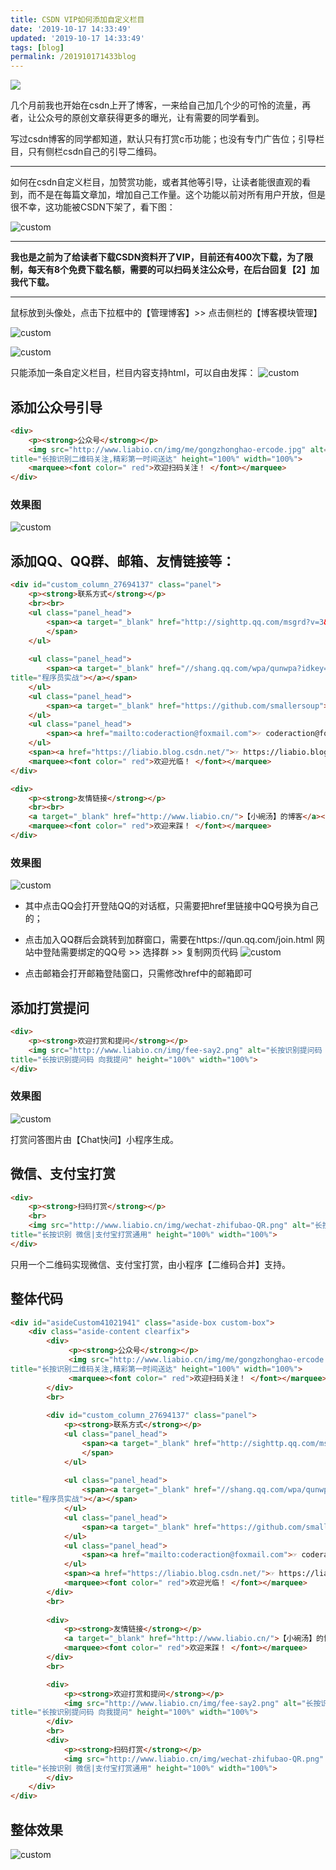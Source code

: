 ```yaml
---
title: CSDN VIP如何添加自定义栏目
date: '2019-10-17 14:33:49'
updated: '2019-10-17 14:33:49'
tags: [blog]
permalink: /201910171433blog
---
```

![](https://img.hacpai.com/bing/20180806.jpg?imageView2/1/w/960/h/540/interlace/1/q/100)

几个月前我也开始在csdn上开了博客，一来给自己加几个少的可怜的流量，再者，让公众号的原创文章获得更多的曝光，让有需要的同学看到。

写过csdn博客的同学都知道，默认只有打赏c币功能；也没有专门广告位；引导栏目，只有侧栏csdn自己的引导二维码。

----

如何在csdn自定义栏目，加赞赏功能，或者其他等引导，让读者能很直观的看到，而不是在每篇文章加，增加自己工作量。这个功能以前对所有用户开放，但是很不幸，这功能被CSDN下架了，看下图：

![custom](https://cdn.jsdelivr.net/gh/smallersoup/jsDelivr-cdn@main/blog/article/csdnimg/2019101523524513.png)

----

**我也是之前为了给读者下载CSDN资料开了VIP，目前还有400次下载，为了限制，每天有8个免费下载名额，需要的可以扫码关注公众号，在后台回复【2】加我代下载。**

----

鼠标放到头像处，点击下拉框中的【管理博客】>> 点击侧栏的【博客模块管理】

![custom](https://cdn.jsdelivr.net/gh/smallersoup/jsDelivr-cdn@main/blog/article/csdnimg/20191015235245852.png)

![custom](https://cdn.jsdelivr.net/gh/smallersoup/jsDelivr-cdn@main/blog/article/csdnimg/20191015235246987.png)

只能添加一条自定义栏目，栏目内容支持html，可以自由发挥：
![custom](https://cdn.jsdelivr.net/gh/smallersoup/jsDelivr-cdn@main/blog/article/csdnimg/20191015235248215.png)

## 添加公众号引导
```html
<div>
    <p><strong>公众号</strong></p>
    <img src="http://www.liabio.cn/img/me/gongzhonghao-ercode.jpg" alt="长按识别二维码关注,精彩第一时间送达" ---
title="长按识别二维码关注,精彩第一时间送达" height="100%" width="100%">
    <marquee><font color=" red">欢迎扫码关注！ </font></marquee>
</div>
```
### 效果图
![custom](https://cdn.jsdelivr.net/gh/smallersoup/jsDelivr-cdn@main/blog/article/csdnimg/20191015235249267.png)

## 添加QQ、QQ群、邮箱、友情链接等：
```html
<div id="custom_column_27694137" class="panel">
    <p><strong>联系方式</strong></p>
    <br><br>
    <ul class="panel_head">
        <span><a target="_blank" href="http://sighttp.qq.com/msgrd?v=3&uin=1939137617&site=&menu=yes">☞ 本人QQ: 1939137617</a>
        </span>
    </ul>
    
    <ul class="panel_head">
        <span><a target="_blank" href="//shang.qq.com/wpa/qunwpa?idkey=1a08adf5d7f9d49a2a83bb0d3b4acf0e94554895e12dc657ecfb88d706d82673"><img border="0" src="//pub.idqqimg.com/wpa/images/group.png" alt="程序员实战" ---
title="程序员实战"></a></span>
    </ul>
    <ul class="panel_head">
        <span><a target="_blank" href="https://github.com/smallersoup">☞ github.com/smallersoup</a></span>
    </ul>
    <ul class="panel_head">
        <span><a href="mailto:coderaction@foxmail.com">☞ coderaction@foxmail.com</a></span>
    </ul>
    <span><a href="https://liabio.blog.csdn.net/">☞ https://liabio.blog.csdn.net/</a></span>
    <marquee><font color=" red">欢迎光临！ </font></marquee>
</div>

<div>
    <p><strong>友情链接</strong></p>
    <br><br>
    <a target="_blank" href="http://www.liabio.cn/">【小碗汤】的博客</a><br><br>
    <marquee><font color=" red">欢迎来踩！ </font></marquee>
</div>
```
### 效果图
![custom](https://cdn.jsdelivr.net/gh/smallersoup/jsDelivr-cdn@main/blog/article/csdnimg/20191015235249524.png)

* 其中点击QQ会打开登陆QQ的对话框，只需要把href里链接中QQ号换为自己的；

* 点击加入QQ群后会跳转到加群窗口，需要在https://qun.qq.com/join.html 网站中登陆需要绑定的QQ号 >> 选择群 >> 复制网页代码
![custom](https://cdn.jsdelivr.net/gh/smallersoup/jsDelivr-cdn@main/blog/article/csdnimg/20191015235250148.png)

* 点击邮箱会打开邮箱登陆窗口，只需修改href中的邮箱即可

## 添加打赏提问
```html
<div>
    <p><strong>欢迎打赏和提问</strong></p>
    <img src="http://www.liabio.cn/img/fee-say2.png" alt="长按识别提问码 向我提问" ---
title="长按识别提问码 向我提问" height="100%" width="100%">
</div>
```

### 效果图
![custom](https://cdn.jsdelivr.net/gh/smallersoup/jsDelivr-cdn@main/blog/article/csdnimg/20191015235251206.png)

打赏问答图片由【Chat快问】小程序生成。

## 微信、支付宝打赏
```html
<div>
    <p><strong>扫码打赏</strong></p>
    <br>
    <img src="http://www.liabio.cn/img/wechat-zhifubao-QR.png" alt="长按识别 微信|支付宝打赏通用" ---
title="长按识别 微信|支付宝打赏通用" height="100%" width="100%">
</div>
```

只用一个二维码实现微信、支付宝打赏，由小程序【二维码合并】支持。

## 整体代码
```html
<div id="asideCustom41021941" class="aside-box custom-box">
    <div class="aside-content clearfix">
        <div>
             <p><strong>公众号</strong></p>
             <img src="http://www.liabio.cn/img/me/gongzhonghao-ercode.jpg" alt="长按识别二维码关注,精彩第一时间送达" ---
title="长按识别二维码关注,精彩第一时间送达" height="100%" width="100%">
             <marquee><font color=" red">欢迎扫码关注！ </font></marquee>
        </div>
        <br>
        
        <div id="custom_column_27694137" class="panel">
            <p><strong>联系方式</strong></p>
            <ul class="panel_head">
                <span><a target="_blank" href="http://sighttp.qq.com/msgrd?v=3&uin=1939137617&site=&menu=yes">☞ 本人QQ: 1939137617</a>
                </span>
            </ul>
            
            <ul class="panel_head">
                <span><a target="_blank" href="//shang.qq.com/wpa/qunwpa?idkey=1a08adf5d7f9d49a2a83bb0d3b4acf0e94554895e12dc657ecfb88d706d82673"><img border="0" src="//pub.idqqimg.com/wpa/images/group.png" alt="程序员实战" ---
title="程序员实战"></a></span>
            </ul>
            <ul class="panel_head">
                <span><a target="_blank" href="https://github.com/smallersoup">☞ github.com/smallersoup</a></span>
            </ul>
            <ul class="panel_head">
                <span><a href="mailto:coderaction@foxmail.com">☞ coderaction@foxmail.com</a></span>
            </ul>
            <span><a href="https://liabio.blog.csdn.net/">☞ https://liabio.blog.csdn.net/</a></span>
            <marquee><font color=" red">欢迎光临！ </font></marquee>
        </div>
        <br>
        
        <div>
            <p><strong>友情链接</strong></p>
            <a target="_blank" href="http://www.liabio.cn/">【小碗汤】的博客</a><br><br>
            <marquee><font color=" red">欢迎来踩！ </font></marquee>
        </div>
        <br>

        <div>
            <p><strong>欢迎打赏和提问</strong></p>
            <img src="http://www.liabio.cn/img/fee-say2.png" alt="长按识别提问码 向我提问" ---
title="长按识别提问码 向我提问" height="100%" width="100%">
        </div>
        <br>
        <div>
            <p><strong>扫码打赏</strong></p>
            <img src="http://www.liabio.cn/img/wechat-zhifubao-QR.png" alt="长按识别 微信|支付宝打赏通用" ---
title="长按识别 微信|支付宝打赏通用" height="100%" width="100%">
        </div>
    </div>
</div>
```


## 整体效果
![custom](https://cdn.jsdelivr.net/gh/smallersoup/jsDelivr-cdn@main/blog/article/csdnimg/20191015235253724.png)



